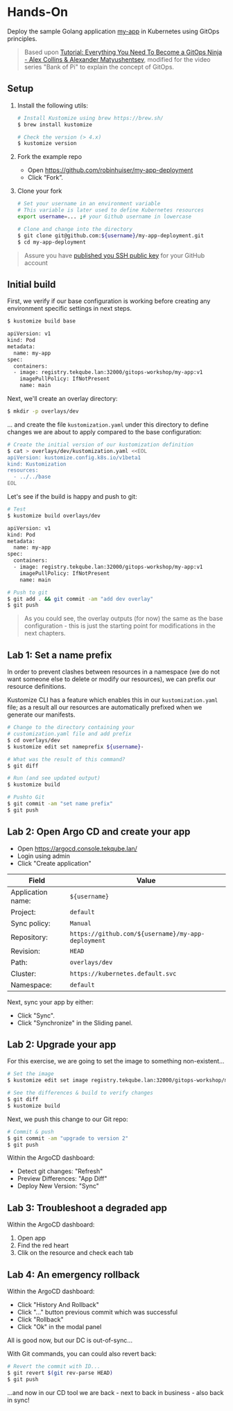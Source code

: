 # Hands-On

Deploy the sample Golang application [my-app](https://github.com/robinhuiser/my-app) in Kubernetes using GitOps principles.

> Based upon [Tutorial: Everything You Need To Become a GitOps Ninja - Alex Collins & Alexander Matyushentsev](https://www.youtube.com/watch?v=r50tRQjisxw), modified for the video series "Bank of Pi" to explain the concept of GitOps.

## Setup

1. Install the following utils:
   
   ~~~bash
   # Install Kustomize using brew https://brew.sh/
   $ brew install kustomize

   # Check the version (> 4.x)
   $ kustomize version
   ~~~

2. Fork the example repo

   * Open https://github.com/robinhuiser/my-app-deployment
   * Click “Fork”. 

3. Clone your fork

   ~~~bash
   # Set your username in an environment variable
   # This variable is later used to define Kubernetes resources
   export username=... ;# your Github username in lowercase

   # Clone and change into the directory
   $ git clone git@github.com:${username}/my-app-deployment.git
   $ cd my-app-deployment
   ~~~

> Assure you have [published you SSH public key](https://docs.github.com/en/github/authenticating-to-github/adding-a-new-ssh-key-to-your-github-account) for your GitHub account

## Initial build

First, we verify if our base configuration is working before creating any environment specific settings in next steps.

~~~bash
$ kustomize build base

apiVersion: v1
kind: Pod
metadata:
  name: my-app
spec:
  containers:
  - image: registry.tekqube.lan:32000/gitops-workshop/my-app:v1
    imagePullPolicy: IfNotPresent
    name: main
~~~

Next, we'll create an overlay directory:

~~~bash
$ mkdir -p overlays/dev
~~~

... and create the file `kustomization.yaml` under this directory to define changes we are about to apply compared to the base configuration:

~~~bash
# Create the initial version of our kustomization definition
$ cat > overlays/dev/kustomization.yaml <<EOL
apiVersion: kustomize.config.k8s.io/v1beta1
kind: Kustomization
resources:
  - ../../base
EOL
~~~

Let's see if the build is happy and push to git:

~~~bash
# Test
$ kustomize build overlays/dev

apiVersion: v1
kind: Pod
metadata:
  name: my-app
spec:
  containers:
  - image: registry.tekqube.lan:32000/gitops-workshop/my-app:v1
    imagePullPolicy: IfNotPresent
    name: main

# Push to git
$ git add . && git commit -am "add dev overlay"
$ git push
~~~

> As you could see, the overlay outputs (for now) the same as the base configuration - this is just the starting point for modifications in the next chapters.

## Lab 1: Set a name prefix

In order to prevent clashes between resources in a namespace (we do not want someone else to delete or modify our resources), we can prefix our resource definitions.

Kustomize CLI has a feature which enables this in our `kustomization.yaml` file; as a result all our resources are automatically prefixed when we generate our manifests.

~~~bash
# Change to the directory containing your 
# customization.yaml file and add prefix
$ cd overlays/dev
$ kustomize edit set nameprefix ${username}-

# What was the result of this command?
$ git diff

# Run (and see updated output)
$ kustomize build

# Pushto Git
$ git commit -am "set name prefix"
$ git push
~~~

## Lab 2: Open Argo CD and create your app

* Open https://argocd.console.tekqube.lan/
* Login using admin
* Click "Create application"

| Field | Value |
|-------|-------|
| Application name: | `${username}` |
| Project: | `default` |
| Sync policy: | `Manual` |
| Repository: | `https://github.com/${username}/my-app-deployment` |
| Revision: | `HEAD` |
| Path: | `overlays/dev` |
| Cluster: | `https://kubernetes.default.svc` |
| Namespace: | `default` |
  
Next, sync your app by either:

* Click "Sync".
* Click "Synchronize" in the Sliding panel.

## Lab 2: Upgrade your app

For this exercise, we are going to set the image to something non-existent...

~~~bash
# Set the image
$ kustomize edit set image registry.tekqube.lan:32000/gitops-workshop/my-app:v2

# See the differences & build to verify changes
$ git diff
$ kustomize build
~~~

Next, we push this change to our Git repo:

~~~bash
# Commit & push
$ git commit -am "upgrade to version 2"
$ git push
~~~

Within the ArgoCD dashboard:

* Detect git changes: "Refresh"
* Preview Differences: "App Diff"
* Deploy New Version: "Sync"

## Lab 3: Troubleshoot a degraded app

Within the ArgoCD dashboard:

1. Open app
2. Find the red heart
3. Clik on the resource and check each tab

## Lab 4: An emergency rollback

Within the ArgoCD dashboard:

* Click "History And Rollback"
* Click "..." button previous commit which was successful
* Click "Rollback"
* Click "Ok" in the modal panel

All is good now, but our DC is out-of-sync...

With Git commands, you can could also revert back:

~~~bash
# Revert the commit with ID...
$ git revert $(git rev-parse HEAD)
$ git push
~~~

...and now in our CD tool we are back - next to back in business - also back in sync!
